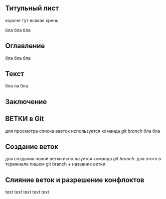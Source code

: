 ## Титульный лист
короче тут всякая хрень

бла бла бла
## Оглавление
 бла бла бла
## Текст
бла ла бла
## Заключение

## ВЕТКИ в Git
для просмотра списка ваеток используется команда *git branch*
бла бла

## Создание веток
для создания новой ветки используется команда *git branch*.  для этого в терминале пишем git branch + название ветки
## Слияние веток и разрешение конфлоктов


text   text text
text text
